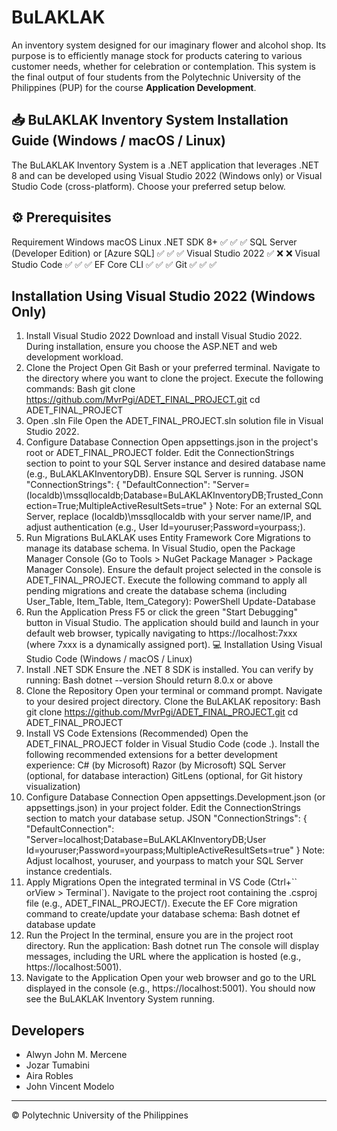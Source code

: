 # BuLAKLAK
An inventory system designed for our imaginary flower and alcohol shop. Its purpose is to efficiently manage stock for products catering to various customer needs, whether for celebration or contemplation. This system is the final output of four students from the Polytechnic University of the Philippines (PUP) for the course **Application Development**.

## 📥 BuLAKLAK Inventory System Installation Guide (Windows / macOS / Linux)
The BuLAKLAK Inventory System is a .NET application that leverages .NET 8 and can be developed using Visual Studio 2022 (Windows only) or Visual Studio Code (cross-platform). Choose your preferred setup below.

## ⚙️ Prerequisites
Requirement	                                      Windows	    macOS	       Linux
.NET SDK 8+	                                        ✅	       ✅	          ✅
SQL Server (Developer Edition) or [Azure SQL]	      ✅	       ✅	          ✅
Visual Studio 2022                                	✅         ❌	        ❌
Visual Studio Code                                	✅	       ✅	          ✅
EF Core CLI	                                        ✅	       ✅	          ✅
Git	                                                ✅	       ✅	          ✅

##  Installation Using Visual Studio 2022 (Windows Only)
1. Install Visual Studio 2022
Download and install Visual Studio 2022.
During installation, ensure you choose the ASP.NET and web development workload.
2. Clone the Project
Open Git Bash or your preferred terminal.
Navigate to the directory where you want to clone the project.
Execute the following commands:
Bash
git clone https://github.com/MvrPgi/ADET_FINAL_PROJECT.git
cd ADET_FINAL_PROJECT
3. Open .sln File
Open the ADET_FINAL_PROJECT.sln solution file in Visual Studio 2022.
4. Configure Database Connection
Open appsettings.json in the project's root or ADET_FINAL_PROJECT folder.
Edit the ConnectionStrings section to point to your SQL Server instance and desired database name (e.g., BuLAKLAKInventoryDB). Ensure SQL Server is running.
JSON
"ConnectionStrings": {
  "DefaultConnection": "Server=(localdb)\\mssqllocaldb;Database=BuLAKLAKInventoryDB;Trusted_Connection=True;MultipleActiveResultSets=true"
}
Note: For an external SQL Server, replace (localdb)\\mssqllocaldb with your server name/IP, and adjust authentication (e.g., User Id=youruser;Password=yourpass;).
5. Run Migrations
BuLAKLAK uses Entity Framework Core Migrations to manage its database schema.
In Visual Studio, open the Package Manager Console (Go to Tools > NuGet Package Manager > Package Manager Console).
Ensure the default project selected in the console is ADET_FINAL_PROJECT.
Execute the following command to apply all pending migrations and create the database schema (including User_Table, Item_Table, Item_Category):
PowerShell
Update-Database
6. Run the Application
Press F5 or click the green "Start Debugging" button in Visual Studio.
The application should build and launch in your default web browser, typically navigating to https://localhost:7xxx (where 7xxx is a dynamically assigned port).
💻 Installation Using Visual Studio Code (Windows / macOS / Linux)
1. Install .NET SDK
Ensure the .NET 8 SDK is installed. You can verify by running:
Bash
dotnet --version
Should return 8.0.x or above
2. Clone the Repository
Open your terminal or command prompt.
Navigate to your desired project directory.
Clone the BuLAKLAK repository:
Bash
git clone https://github.com/MvrPgi/ADET_FINAL_PROJECT.git
cd ADET_FINAL_PROJECT
3. Install VS Code Extensions (Recommended)
Open the ADET_FINAL_PROJECT folder in Visual Studio Code (code .).
Install the following recommended extensions for a better development experience:
C# (by Microsoft)
Razor (by Microsoft)
SQL Server (optional, for database interaction)
GitLens (optional, for Git history visualization)
4. Configure Database Connection
Open appsettings.Development.json (or appsettings.json) in your project folder.
Edit the ConnectionStrings section to match your database setup.
JSON
"ConnectionStrings": {
  "DefaultConnection": "Server=localhost;Database=BuLAKLAKInventoryDB;User Id=youruser;Password=yourpass;MultipleActiveResultSets=true"
}
Note: Adjust localhost, youruser, and yourpass to match your SQL Server instance credentials.
5. Apply Migrations
Open the integrated terminal in VS Code (Ctrl+`` orView > Terminal`).
Navigate to the project root containing the .csproj file (e.g., ADET_FINAL_PROJECT/).
Execute the EF Core migration command to create/update your database schema:
Bash
dotnet ef database update
6. Run the Project
In the terminal, ensure you are in the project root directory.
Run the application:
Bash
dotnet run
The console will display messages, including the URL where the application is hosted (e.g., https://localhost:5001).
7. Navigate to the Application
Open your web browser and go to the URL displayed in the console (e.g., https://localhost:5001).
You should now see the BuLAKLAK Inventory System running.

## Developers
- Alwyn John M. Mercene  
- Jozar Tumabini  
- Aira Robles  
- John Vincent Modelo  

---

© Polytechnic University of the Philippines  
